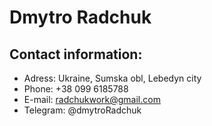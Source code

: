 # Dmytro Radchuk

## Contact information:
  * Adress: Ukraine, Sumska obl, Lebedyn city
  * Phone: +38 099 6185788
  * E-mail: radchukwork@gmail.com
  * Telegram: @dmytroRadchuk